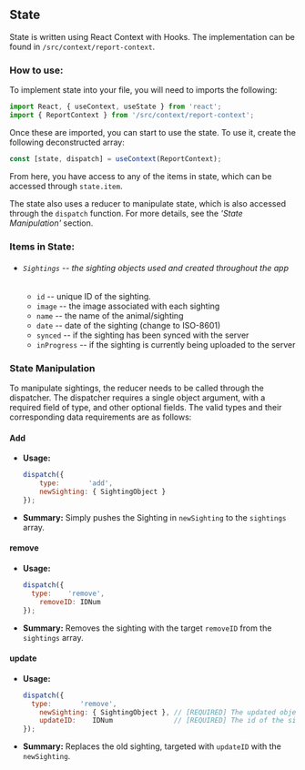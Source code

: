 ## State

State is written using React Context with Hooks. The implementation can be found in `/src/context/report-context`.



### How to use:

To implement state into your file, you will need to imports the following:

```jsx
import React, { useContext, useState } from 'react';
import { ReportContext } from '/src/context/report-context';
```

Once these are imported, you can start to use the state. To use it, create the following deconstructed array:

```jsx
const [state, dispatch] = useContext(ReportContext);
```

From here, you have access to any of the items in state, which can be accessed through `state.item`. 

The state also uses a reducer to manipulate state, which is also accessed through the `dispatch` function. For more details, see the *'State Manipulation'* section.



### Items in State:

* ###### `Sightings` -- the sighting objects used and created throughout the app
  * `id` -- unique ID of the sighting.
  * `image` -- the image associated with each sighting
  * `name` -- the name of the animal/sighting
  * `date` -- date of the sighting (change to ISO-8601)
  * `synced` -- if the sighting has been synced with the server
  * `inProgress` -- if the sighting is currently being uploaded to the server



### State Manipulation

To manipulate sightings, the reducer needs to be called through the dispatcher. The dispatcher requires a single object argument, with a required field of type, and other optional fields. The valid types and their corresponding data requirements are as follows:  

#### **Add**

* **Usage:**

  ```jsx
  dispatch({ 
      type:       'add', 
      newSighting: { SightingObject }
  });
  ```

* **Summary:** Simply pushes the Sighting in `newSighting` to the `sightings` array.

  

#### **remove**

* **Usage:**

  ```jsx
  dispatch({
  	type:    'remove',
      removeID: IDNum
  });
  ```

* **Summary:** Removes the sighting with the target `removeID` from the `sightings` array.



#### **update**

* **Usage:**

  ```jsx
  dispatch({
  	type:       'remove',
      newSighting: { SightingObject }, // [REQUIRED] The updated object
      updateID:    IDNum               // [REQUIRED] The id of the sighting to be updated
  });
  ```

* **Summary:** Replaces the old sighting, targeted with `updateID` with the `newSighting`.

